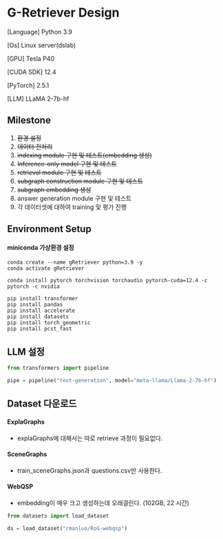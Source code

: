 # G-Retriever Design

[Language] Python 3.9

[Os] Linux server(dslab)

[GPU] Tesla P40

[CUDA SDK] 12.4

[PyTorch] 2.5.1

[LLM] LLaMA 2-7b-hf

## Milestone
1. ~~환경 설정~~
2. ~~데이터 전처리~~
3. ~~indexing module 구현 및 테스트(embedding 생성)~~
4. ~~Inference-only model 구현 및 테스트~~
5. ~~retrieval module 구현 및 테스트~~
6. ~~subgraph construction module 구현 및 테스트~~
7. ~~subgraph embedding 생성~~
8. answer generation module 구현 및 테스트
9. 각 데이터셋에 대하여 training 및 평가 진행

## Environment Setup

#### miniconda 가상환경 설정
```shell
conda create --name gRetriever python=3.9 -y
conda activate gRetriever

conda install pytorch torchvision torchaudio pytorch-cuda=12.4 -c pytorch -c nvidia

pip install transformer
pip install pandas
pip install accelerate
pip install datasets
pip install torch_geometric
pip install pcst_fast

```

## LLM 설정
```python
from transformers import pipeline

pipe = pipeline("text-generation", model="meta-llama/Llama-2-7b-hf")
```

## Dataset 다운로드

#### ExplaGraphs
- explaGraphs에 대해서는 따로 retrieve 과정이 필요없다.

#### SceneGraphs
- train_sceneGraphs.json과 questions.csv만 사용한다.

#### WebQSP

- embedding이 매우 크고 생성하는데 오래걸린다. (102GB, 22 시간)

```python
from datasets import load_dataset

ds = load_dataset("rmanluo/RoG-webqsp")
```


